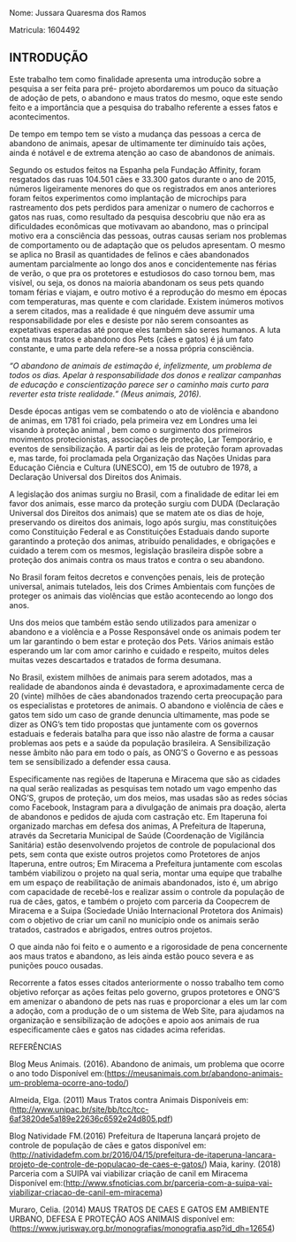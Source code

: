 Nome: Jussara Quaresma dos Ramos 

Matricula: 1604492

## INTRODUÇÃO

Este trabalho tem como finalidade apresenta uma introdução sobre a pesquisa a ser feita para pré- projeto abordaremos um pouco da situação de adoção de pets, o abandono e maus tratos do mesmo, oque este sendo feito e a importância que a pesquisa do trabalho referente a esses fatos e acontecimentos.

De tempo em tempo tem se visto a mudança das pessoas a cerca de abandono de animais, apesar de ultimamente ter diminuído tais ações, ainda é notável e de extrema atenção ao caso de abandonos de animais.

Segundo os estudos feitos na Espanha pela Fundação Affinity, foram resgatados das ruas 104.501 cães e 33.300 gatos durante o ano de 2015, números ligeiramente menores do que os registrados em anos anteriores foram feitos experimentos como implantação de microchips para rastreamento dos pets perdidos para amenizar o numero de cachorros e gatos nas ruas, como resultado da pesquisa descobriu que não era as dificuldades econômicas que motivavam ao abandono, mas o principal motivo era a consciência das pessoas, outras causas seriam nos problemas de comportamento ou de adaptação que os peludos apresentam. O mesmo se aplica no Brasil as quantidades de felinos e cães abandonados aumentam parcialmente ao longo dos anos e concidentemente nas férias de verão, o que pra os protetores e estudiosos do caso tornou bem, mas visível, ou seja, os donos na maioria abandonam os seus pets quando tomam férias e viajam, e outro motivo é a reprodução do mesmo em épocas com temperaturas, mas quente e com claridade. Existem inúmeros motivos a serem citados, mas a realidade é que ninguém deve assumir uma responsabilidade por eles e desiste por não serem consoantes as expetativas esperadas até porque eles também são seres humanos.
A luta conta maus tratos e abandono dos Pets (cães e gatos) é já um fato constante, e uma parte dela refere-se a nossa própria consciência.

*“O abandono de animais de estimação é, infelizmente, um problema de todos os dias. Apelar à responsabilidade dos donos e realizar campanhas de educação e conscientização parece ser o caminho mais curto para reverter esta triste realidade.” (Meus animais, 2016).*

Desde épocas antigas vem se combatendo o ato de violência e abandono de animas, em 1781 foi criado, pela primeira vez em Londres uma lei visando à proteção animal , bem como o surgimento dos primeiros movimentos protecionistas, associações de proteção, Lar Temporário, e eventos de sensibilização. A partir dai as leis de proteção foram aprovadas e, mas tarde, foi proclamada pela Organização das Nações Unidas para Educação Ciência e Cultura (UNESCO), em 15 de outubro de 1978, a Declaração Universal dos Direitos dos Animais.

A legislação dos animas surgiu no Brasil, com a finalidade de editar lei em favor dos animais, esse marco da proteção surgiu com DUDA (Declaração Universal dos Direitos dos animais) que se matem ate os dias de hoje, preservando os direitos dos animais, logo após surgiu, mas constituições como Constituição Federal e as Constituições Estaduais dando suporte garantindo a proteção dos animas, atribuído penalidades, e obrigações e cuidado a terem com os mesmos, legislação brasileira dispõe sobre a proteção dos animais contra os maus tratos e contra o seu abandono.

 No Brasil foram feitos decretos e convenções penais, leis de proteção universal, animais tutelados, leis dos Crimes Ambientais com funções de proteger os animais das violências que estão acontecendo ao longo dos anos. 
 
Uns dos meios que também estão sendo utilizados para amenizar o abandono e a violência e a Posse Responsável onde os animais podem ter um lar garantindo o bem estar e proteção dos Pets. Vários animais estão esperando um lar com amor carinho e cuidado e respeito, muitos deles muitas vezes descartados e tratados de forma desumana.

No Brasil, existem milhões de animais para serem adotados, mas a realidade de abandonos ainda é devastadora, e aproximadamente cerca de 20 (vinte) milhões de cães abandonados trazendo certa preocupação para os especialistas e protetores de animais. O abandono e violência de cães e gatos tem sido um caso de grande denuncia ultimamente, mas pode se dizer as ONG’s tem tido propostas que juntamente com os governos estaduais e federais batalha para que isso não alastre de forma a causar problemas aos pets e a saúde da população brasileira. A Sensibilização nesse âmbito não para em todo o país, as ONG’S o Governo e as pessoas tem se sensibilizado a defender essa causa.

Especificamente nas regiões de Itaperuna e Miracema que são as cidades na qual serão realizadas as pesquisas tem notado um vago empenho das ONG’S, grupos de proteção, um dos meios, mas usadas são as redes sócias como Facebook, Instagram para a divulgação de animais pra doação, alerta de abandonos e pedidos de ajuda com castração etc. Em Itaperuna foi organizado marchas em defesa dos animas, A Prefeitura de Itaperuna, através da Secretaria Municipal de Saúde (Coordenação de Vigilância Sanitária) estão desenvolvendo projetos de controle de populacional dos pets, sem conta que existe outros projetos como Protetores de anjos Itaperuna, entre outros; Em Miracema a Prefeitura juntamente com escolas também viabilizou o projeto na qual seria, montar uma equipe que trabalhe em um espaço de reabilitação de animais abandonados, isto é, um abrigo com capacidade de recebê-los e realizar assim o controle da população de rua de cães, gatos, e também o projeto com parceria da Coopecrem de Miracema e a Suipa (Sociedade União Internacional Protetora dos Animais) com o objetivo de criar um canil no município onde os animais serão tratados, castrados e abrigados, entres outros projetos.

O que ainda não foi feito e o aumento e a rigorosidade de pena concernente aos maus tratos e abandono, as leis ainda estão pouco severa e as punições pouco ousadas.

Recorrente a fatos esses citados anteriormente o nosso trabalho tem como objetivo reforçar as ações feitas pelo governo, grupos protetores e ONG’S em amenizar o abandono de pets nas ruas e proporcionar a eles um lar com a adoção, com a produção de o um sistema de Web Site, para ajudamos na organização e sensibilização de adoções e apoio aos animais de rua especificamente cães e gatos nas cidades acima referidas.

REFERÊNCIAS

Blog Meus Animais. (2016). Abandono de animais, um problema que ocorre o ano todo Disponível em:(https://meusanimais.com.br/abandono-animais-um-problema-ocorre-ano-todo/)

Almeida, Elga. (2011) Maus Tratos contra Animais Disponíveis em:(http://www.unipac.br/site/bb/tcc/tcc-6af3820de5a189e22636c6592e24d805.pdf)

Blog Natividade FM.(2016) Prefeitura de Itaperuna lançará projeto de controle de população de cães e gatos disponível em:(http://natividadefm.com.br/2016/04/15/prefeitura-de-itaperuna-lancara-projeto-de-controle-de-populacao-de-caes-e-gatos/)
Maia, kariny. (2018) Parceria com a SUIPA vai viabilizar criação de canil em Miracema Disponível em:(http://www.sfnoticias.com.br/parceria-com-a-suipa-vai-viabilizar-criacao-de-canil-em-miracema)

Muraro, Celia. (2014) MAUS TRATOS DE CAES E GATOS EM AMBIENTE URBANO, DEFESA E PROTEÇÃO AOS ANIMAIS disponível em: (https://www.jurisway.org.br/monografias/monografia.asp?id_dh=12654)


